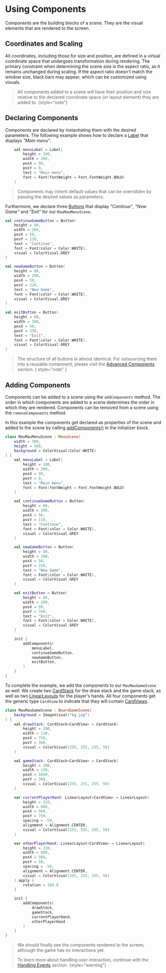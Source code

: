 [MauMauRules]: https://en.wikipedia.org/wiki/Mau_Mau_(card_game)
[BGW]: https://github.com/tudo-aqua/bgw
[JavaFX 17]: https://openjfx.io/openjfx-docs/
[AzulZuluOpenJDK]: https://www.azul.com/downloads/?version=java-11-lts&package=jdk-fx#download-openjdk
[Mac M1]: https://www.azul.com/downloads/?version=java-11-lts&os=macos&architecture=arm-64-bit&package=jdk-fx#download-openjdk
[BoardGameApplicationKDoc]: /docs/tools.aqua.bgw.core/-board-game-application/index.html
[BoardGameSceneKDoc]: /docs/tools.aqua.bgw.core/-board-game-scene/index.html
[MenuSceneKDoc]: /docs/tools.aqua.bgw.core/-menu-scene/index.html
[GameComponentKDoc]: /docs/tools.aqua.bgw.components.gamecomponentviews/-game-component-view/index.html
[StaticComponentViewKDoc]: /docs/tools.aqua.bgw.components/-static-component-view/index.html
[LabelKDoc]: /docs/tools.aqua.bgw.components.uicomponents/-label/index.html
[ButtonKDoc]: /docs/tools.aqua.bgw.components.uicomponents/-button/index.html
[ContainerKDoc]: /docs/tools.aqua.bgw.components.container/-game-component-container/index.html
[CardStackKDoc]: /docs/tools.aqua.bgw.components.container/-card-stack/index.html
[CardViewKDoc]: /docs/tools.aqua.bgw.components.gamecomponentviews/-card-view/index.html
[LinearLayoutKDoc]: /docs/tools.aqua.bgw.components.container/-linear-layout/index.html
[showGameSceneKDoc]: /docs/tools.aqua.bgw.core/-board-game-application/show-game-scene.html
[showMenuSceneKDoc]: /docs/tools.aqua.bgw.core/-board-game-application/show-menu-scene.html
[showKDoc]: /docs/tools.aqua.bgw.core/-board-game-application/show.html
[addComponentsKDoc]: /docs/tools.aqua.bgw.core/-scene/add-components.html
[UIComponentDoc]: /guides/components/uicomponents
[LayoutViewDoc]: /guides/components/layout
[VisualsDoc]: /guides/concepts/visual
[DeclaringScenes]: /guides/declaring-scenes
[AdvancedComponents]: /guides/advanced-components
[HandlingEvents]: /guides/handling-events

# Using Components

Components are the building blocks of a scene. They are the visual elements that are rendered to the screen.

## Coordinates and Scaling

All coordinates, including those for size and position, are defined in a virtual coordinate space that undergoes transformation during rendering. The primary constraint when determining the scene size is the aspect ratio, as it remains unchanged during scaling. If the aspect ratio doesn't match the window size, black bars may appear, which can be customized using visuals.

> All components added to a scene will have their position and size relative to the declared coordinate space (or layout element) they are added to.
> {style="note"}

## Declaring Components

Components are declared by instantiating them with the desired parameters. The following example shows how to declare a [Label][LabelKDoc] that displays _"Main menu"_.

```kotlin
    val menuLabel = Label(
        height = 100,
        width = 200,
        posX = 50,
        posY = 0,
        text = "Main menu",
        font = Font(fontWeight = Font.FontWeight.BOLD)
    )
```

> Components may inherit default values that can be overridden by passing the desired values as parameters.

Furthermore, we declare three [Buttons][ButtonKDoc] that display _"Continue"_, _"New Game"_ and _"Exit"_ for our `MauMauMenuScene`.

```kotlin
val continueGameButton = Button(
    height = 80,
    width = 200,
    posX = 50,
    posY = 110,
    text = "Continue",
    font = Font(color = Color.WHITE),
    visual = ColorVisual.GREY
)

val newGameButton = Button(
    height = 80,
    width = 200,
    posX = 50,
    posY = 220,
    text = "New Game",
    font = Font(color = Color.WHITE),
    visual = ColorVisual.GREY
)

val exitButton = Button(
    height = 80,
    width = 200,
    posX = 50,
    posY = 330,
    text = "Exit",
    font = Font(color = Color.WHITE),
    visual = ColorVisual.GREY
)
```

> The structure of all buttons is almost identical. For outsourcing them into a reusable component, please visit the [Advanced Components][AdvancedComponents] section.
> { style="note" }

## Adding Components

Components can be added to a scene using the `addComponents` method. The order in which components are added to a scene determines the order in which they are rendered. Components can be removed from a scene using the `removeComponents` method.

In this example the components get declared as properties of the scene and added to the scene by
calling [addComponents()][addComponentsKDoc] in the initializer block.

```kotlin
class MauMauMenuScene : MenuScene(
    width = 300,
    height = 500,
    background = ColorVisual(Color.WHITE)
) {
    val menuLabel = Label(
        height = 100,
        width = 200,
        posX = 50,
        posY = 0,
        text = "Main menu",
        font = Font(fontWeight = Font.FontWeight.BOLD)
    )

    val continueGameButton = Button(
        height = 80,
        width = 200,
        posX = 50,
        posY = 110,
        text = "Continue",
        font = Font(color = Color.WHITE),
        visual = ColorVisual.GREY
    )

    val newGameButton = Button(
        height = 80,
        width = 200,
        posX = 50,
        posY = 220,
        text = "New Game",
        font = Font(color = Color.WHITE),
        visual = ColorVisual.GREY
    )

    val exitButton = Button(
        height = 80,
        width = 200,
        posX = 50,
        posY = 330,
        text = "Exit",
        font = Font(color = Color.WHITE),
        visual = ColorVisual.GREY
    )

    init {
        addComponents(
            menuLabel,
            continueGameButton,
            newGameButton,
            exitButton,
        )
    }
}
```

To complete the example, we add the components to our `MauMauGameScene` as well. We create two [CardStack][CardStackKDoc] for the draw stack and the game stack, as well as two [LinearLayouts][LinearLayoutKDoc] for the player's hands. All four components get the generic type `CardView` to indicate that they will contain [CardViews][CardViewKDoc].

```kotlin
class MauMauGameScene : BoardGameScene(
    background = ImageVisual("bg.jpg")
) {
    val drawStack: CardStack<CardView> = CardStack(
        height = 200,
        width = 130,
        posX = 750,
        posY = 360,
        visual = ColorVisual(255, 255, 255, 50)
    )

    val gameStack: CardStack<CardView> = CardStack(
        height = 200,
        width = 130,
        posX = 1040,
        posY = 360,
        visual = ColorVisual(255, 255, 255, 50)
    )

    var currentPlayerHand: LinearLayout<CardView> = LinearLayout(
        height = 220,
        width = 800,
        posX = 560,
        posY = 750,
        spacing = -50,
        alignment = Alignment.CENTER,
        visual = ColorVisual(255, 255, 255, 50)
    )

    var otherPlayerHand: LinearLayout<CardView> = LinearLayout(
        height = 220,
        width = 800,
        posX = 560,
        posY = 50,
        spacing = -50,
        alignment = Alignment.CENTER,
        visual = ColorVisual(255, 255, 255, 50)
    ).apply {
        rotation = 180.0
    }

    init {
        addComponents(
            drawStack,
            gameStack,
            currentPlayerHand,
            otherPlayerHand
        )
    }
}
```

> We should finally see the components rendered to the screen, although the game has no interactions yet.
>
> To learn more about handling user interaction, continue with the [Handling Events][HandlingEvents] section.
> {style="warning"}
